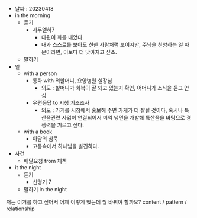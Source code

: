 - 날짜 : 20230418
- in the morning
	- 듣기
		- 사무엘하7
			- 다윗이 화를 내었다.
			- 내가 스스로를 보아도 천한 사람처럼 보이지만, 주님을 찬양하는 일 때문이라면, 이보다 더 낮아지고 싶소.
	- 말하기
- 일
	- with a person
		- 통화 with 외할머니, 요양병원 실장님
			- 의도 : 할머니가 회복이 잘 되고 있는지 확인, 어머니가 소식을 듣고 안심
		- 우편응답 to 시청 기초조사
			- 의도 : 가게를 시청에서 홍보해 주면 가게가 더 잘될 것이다, 혹시나 특산품관련 사업이 연결되어서 미역 냉면을 개발해 특산품을 바탕으로 경쟁력을 기르고 싶다.
	- with a book
		- 아담의 침묵
		- 고통속에서 하나님을 발견하다.
- 사건
	- 배달요청 from 체첵
- it the night
	- 듣기
		- 신명기 7
	- 말하기 in the night
		





저는 이거를 하고 싶어서 어제 이렇게 했는데 뭘 바꿔야 할까요?
content / pattern / relationship